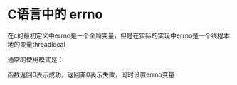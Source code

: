 # C语言中的 errno

<!--
ID: d82f6c0f-4f55-4722-8bdf-bf29252ffa70
Status: draft
Date: 2017-05-29T15:04:00
Modified: 2020-05-16T12:09:27
wp_id: 409
-->

在c的最初定义中errno是一个全局变量，但是在实际的实现中errno是一个线程本地的变量threadlocal

通常的使用模式是：

函数返回0表示成功，返回非0表示失败，同时设置errno变量